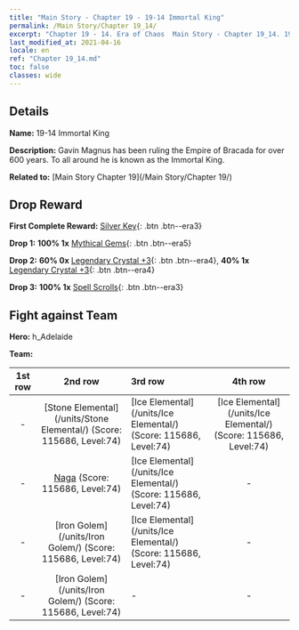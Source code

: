 ```yaml
---
title: "Main Story - Chapter 19 - 19-14 Immortal King"
permalink: /Main Story/Chapter 19_14/
excerpt: "Chapter 19 - 14. Era of Chaos  Main Story - Chapter 19_14. 19-14 Immortal King"
last_modified_at: 2021-04-16
locale: en
ref: "Chapter 19_14.md"
toc: false
classes: wide
---
```


## Details

 **Name:** 19-14 Immortal King

 **Description:** Gavin Magnus has been ruling the Empire of Bracada for over 600 years. To all around he is known as the Immortal King.

 **Related to:** [Main Story Chapter 19](/Main Story/Chapter 19/)

## Drop Reward

 **First Complete Reward:** [Silver Key](/Items/con_693/){: .btn .btn--era3}

 **Drop 1:** **100% 1x** [Mythical Gems](/Items/mat_65/){: .btn .btn--era5}

 **Drop 2:** **60% 0x** [Legendary Crystal +3](/Items/mat_59/){: .btn .btn--era4}, **40% 1x** [Legendary Crystal +3](/Items/mat_59/){: .btn .btn--era4}

 **Drop 3:** **100% 1x** [Spell Scrolls](/Items/con_694/){: .btn .btn--era3}


## Fight against Team
 **Hero:** h_Adelaide

 **Team:**


  | 1st row | 2nd row | 3rd row | 4th row |
  |:----:|:----:|:----|:----:|
  | - | [Stone Elemental](/units/Stone Elemental/) (Score: 115686, Level:74)  | [Ice Elemental](/units/Ice Elemental/) (Score: 115686, Level:74)  | [Ice Elemental](/units/Ice Elemental/) (Score: 115686, Level:74)  |
  | - | [Naga](/units/Naga/) (Score: 115686, Level:74)  | [Ice Elemental](/units/Ice Elemental/) (Score: 115686, Level:74)  | - |
  | - | [Iron Golem](/units/Iron Golem/) (Score: 115686, Level:74)  | [Ice Elemental](/units/Ice Elemental/) (Score: 115686, Level:74)  | - |
  | - | [Iron Golem](/units/Iron Golem/) (Score: 115686, Level:74)  | - | - |


